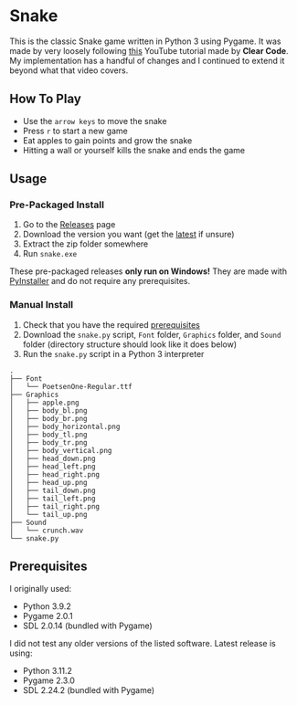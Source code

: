 # Snake

This is the classic Snake game written in Python 3 using Pygame. It was made by very loosely following [this](https://youtu.be/QFvqStqPCRU) YouTube tutorial made by **Clear Code**. My implementation has a handful of changes and I continued to extend it beyond what that video covers.

## How To Play

* Use the `arrow keys` to move the snake
* Press `r` to start a new game
* Eat apples to gain points and grow the snake
* Hitting a wall or yourself kills the snake and ends the game

## Usage

### Pre-Packaged Install

1. Go to the [Releases](https://github.com/nalabrie/snake/releases) page
2. Download the version you want (get the [latest](https://github.com/nalabrie/snake/releases/latest) if unsure)
3. Extract the zip folder somewhere
4. Run `snake.exe`

These pre-packaged releases **only run on Windows!** They are made with [PyInstaller](https://www.pyinstaller.org/) and do not require any prerequisites.

### Manual Install

1. Check that you have the required [prerequisites](#prerequisites)
2. Download the `snake.py` script, `Font` folder, `Graphics` folder, and `Sound` folder (directory structure should look like it does below)
3. Run the `snake.py` script in a Python 3 interpreter

```text
.
├── Font
│   └── PoetsenOne-Regular.ttf
├── Graphics
│   ├── apple.png
│   ├── body_bl.png
│   ├── body_br.png
│   ├── body_horizontal.png
│   ├── body_tl.png
│   ├── body_tr.png
│   ├── body_vertical.png
│   ├── head_down.png
│   ├── head_left.png
│   ├── head_right.png
│   ├── head_up.png
│   ├── tail_down.png
│   ├── tail_left.png
│   ├── tail_right.png
│   └── tail_up.png
├── Sound
│   └── crunch.wav
└── snake.py
```

## Prerequisites

I originally used:

* Python 3.9.2
* Pygame 2.0.1
* SDL 2.0.14 (bundled with Pygame)

I did not test any older versions of the listed software. Latest release is using:

* Python 3.11.2
* Pygame 2.3.0
* SDL 2.24.2 (bundled with Pygame)
